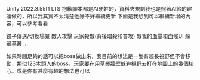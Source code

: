 Unity 2022.3.55f1 LTS
抱歉腳本都是AI硬幹的，資料夾規劃我也是照著AI給的建議做的，所以我其實不太清楚他好不好繼續更新
下面是我想到可以繼續新增的內容，可以參考看看

鏡子傳送/切換場景
敵人攻擊
玩家殺敵(背後暗殺和普攻)
敵我的血量和血條UI
躲藏草叢
...

如果時間足夠的話可以把boss做出來，我目前的想法是一隻有超長視野但不會移動，類似123木頭人的boss，玩家要在用草叢牆壁躲避視野去打在地圖上的幾個核心。或是你有甚麼有趣的想法也可以
